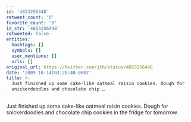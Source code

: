 ```yaml
---
id: '4853256448'
retweet_count: '0'
favorite_count: '0'
id_str: '4853256448'
retweeted: false
entities:
  hashtags: []
  symbols: []
  user_mentions: []
  urls: []
original_url: https://twitter.com/jth/status/4853256448
date: '2009-10-14T03:20:40.000Z'
title: >-
  Just finished up some cake-like oatmeal raisin cookies. Dough for
  snickerdoodles and chocolate chip …
---
```


Just finished up some cake-like oatmeal raisin cookies. Dough for snickerdoodles and chocolate chip cookies in the fridge for tomorrow.